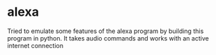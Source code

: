 # alexa
Tried to emulate some features of the alexa program by building this program in python.
It takes audio commands and works with an active internet connection
